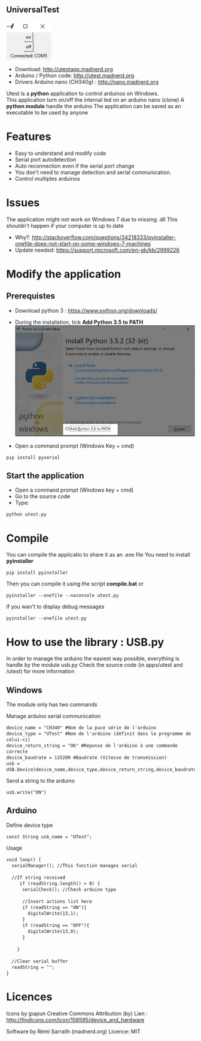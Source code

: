 ﻿UniversalTest
-------------------
![UTestpython app](https://github.com/pigetArduino/utest/raw/master/doc/utestapp.png)
* Download: http://utestapp.madnerd.org
* Arduino / Python code: http://utest.madnerd.org
* Drivers Arduino nano (CH340g) : http://nano.madnerd.org

Utest is a **python** application to control arduinos on Windows.   
This application turn on/off the internal led on an arduino nano (clone)
A **python module** handle the arduino
The application can be saved as an executable to be used by anyone

# Features
* Easy to understand and modify code 
* Serial port autodetection
* Auto reconnection even if the serial port change
* You don't need to manage detection and serial communication.
* Control multiples arduinos

# Issues
The application might not work on Windows 7 due to missing .dll 
This shouldn't happen if your computer is up to date
* Why?: http://stackoverflow.com/questions/34218333/pyinstaller-onefile-does-not-start-on-some-windows-7-machines
* Update needed: https://support.microsoft.com/en-gb/kb/2999226

# Modify the application

## Prerequistes
* Download python 3 : https://www.python.org/downloads/
* During the installation, tick **Add Python 3.5 to PATH**   
![Python Path](https://github.com/pigetArduino/utest/raw/master/doc/python_install_path.jpg)

* Open a command prompt (Windows Key + cmd)
```
pip install pyserial
```

## Start the application
* Open a command prompt (Windows key + cmd)
* Go to the source code 
* Type:
```
python utest.py
```

# Compile
You can compile the applicatio to share it as an .exe file
You need to install **pyinstaller**

```
pip install pyinstaller
```
Then you can compile it using the script **compile.bat** or 
```
pyinstaller --onefile --noconsole utest.py 
```
If you wan't to display debug messages
```
pyinstaller --onefile utest.py 
```

# How to use the library : USB.py
In order to manage the arduino the easiest way possible, everything is handle by the module usb.py
Check the source code (in apps/utest and /utest) for more information

## Windows
The module only has two commands

Manage arduino serial communication
```
device_name = "CH340" #Nom de la puce série de l'arduino
device_type = "UTest" #Nom de l'arduino (définit dans le programme de celui-ci)
device_return_string = "OK" #Réponse de l'arduino à une commande correcte
device_baudrate = 115200 #Baudrate (Vitesse de transmission)
usb = USB.Device(device_name,device_type,device_return_string,device_baudrate)
```

Send a string to the arduino
```
usb.write("ON")
```

## Arduino
Define device type
```
const String usb_name = "UTest";
```

Usage
```
void loop() {
  serialManager(); //This function manages serial

  //If string received
     if (readString.length() > 0) {
      serialCheck(); //Check arduino type

      //Insert actions list here
      if (readString == "ON"){
        digitalWrite(13,1);
      }
      if (readString == "OFF"){
        digitalWrite(13,0);
      }
      
    }

  //Clear serial buffer
  readString = "";
}
```

# Licences
Icons by jpapun
Creative Commons Attribution (by)
Lien : http://findicons.com/icon/158595/device_and_hardware

Software by Rémi Sarrailh (madnerd.org)
Licence: MIT
